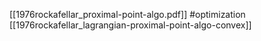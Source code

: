 [[1976rockafellar_proximal-point-algo.pdf]]
#optimization
[[1976rockafellar_lagrangian-proximal-point-algo-convex]]
